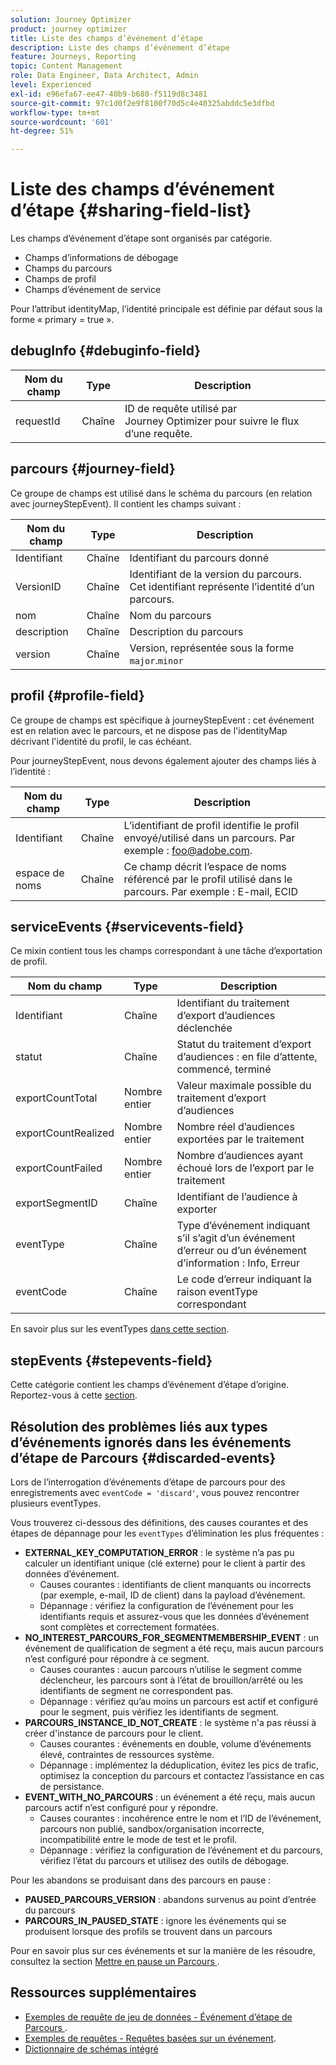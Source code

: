 ```yaml
---
solution: Journey Optimizer
product: journey optimizer
title: Liste des champs d’événement d’étape
description: Liste des champs d’événement d’étape
feature: Journeys, Reporting
topic: Content Management
role: Data Engineer, Data Architect, Admin
level: Experienced
exl-id: e96efa67-ee47-40b9-b680-f5119d8c3481
source-git-commit: 97c1d0f2e9f8100f70d5c4e40325abddc5e3dfbd
workflow-type: tm+mt
source-wordcount: '601'
ht-degree: 51%

---
```


# Liste des champs d’événement d’étape {#sharing-field-list}

Les champs d’événement d’étape sont organisés par catégorie.

* Champs d’informations de débogage
* Champs du parcours
* Champs de profil
* Champs d’événement de service

Pour l’attribut identityMap, l’identité principale est définie par défaut sous la forme « primary = true ».

## debugInfo {#debuginfo-field}

| Nom du champ | Type | Description |
|---|---|------------|
| requestId | Chaîne | ID de requête utilisé par Journey Optimizer pour suivre le flux d’une requête. |

## parcours {#journey-field}

Ce groupe de champs est utilisé dans le schéma du parcours (en relation avec journeyStepEvent). Il contient les champs suivant :

| Nom du champ | Type | Description |
|---|---|------------|
| Identifiant | Chaîne | Identifiant du parcours donné |
| VersionID | Chaîne | Identifiant de la version du parcours. Cet identifiant représente l’identité d’un parcours. |
| nom | Chaîne | Nom du parcours |
| description | Chaîne | Description du parcours |
| version | Chaîne | Version, représentée sous la forme `major`.`minor` |

## profil {#profile-field}

Ce groupe de champs est spécifique à journeyStepEvent : cet événement est en relation avec le parcours, et ne dispose pas de l&#39;identityMap décrivant l&#39;identité du profil, le cas échéant.

Pour journeyStepEvent, nous devons également ajouter des champs liés à l’identité :

| Nom du champ | Type | Description |
|---|---|------------|
| Identifiant | Chaîne | L’identifiant de profil identifie le profil envoyé/utilisé dans un parcours. Par exemple : foo@adobe.com. |
| espace de noms | Chaîne | Ce champ décrit l’espace de noms référencé par le profil utilisé dans le parcours. Par exemple : E-mail, ECID |

## serviceEvents {#servicevents-field}

Ce mixin contient tous les champs correspondant à une tâche d’exportation de profil.

| Nom du champ | Type | Description |
|---|---|------------|
| Identifiant | Chaîne | Identifiant du traitement d’export d’audiences déclenchée |
| statut | Chaîne | Statut du traitement d’export d’audiences : en file d’attente, commencé, terminé |
| exportCountTotal | Nombre entier | Valeur maximale possible du traitement d’export d’audiences |
| exportCountRealized | Nombre entier | Nombre réel d’audiences exportées par le traitement |
| exportCountFailed | Nombre entier | Nombre d’audiences ayant échoué lors de l’export par le traitement |
| exportSegmentID | Chaîne | Identifiant de l’audience à exporter |
| eventType | Chaîne | Type d’événement indiquant s’il s’agit d’un événement d’erreur ou d’un événement d’information : Info, Erreur |
| eventCode | Chaîne | Le code d’erreur indiquant la raison eventType correspondant |

En savoir plus sur les eventTypes [dans cette section](#discarded-events).

## stepEvents {#stepevents-field}

Cette catégorie contient les champs d’événement d’étape d’origine. Reportez-vous à cette [section](../reports/sharing-legacy-fields.md).


## Résolution des problèmes liés aux types d’événements ignorés dans les événements d’étape de Parcours  {#discarded-events}

Lors de l’interrogation d’événements d’étape de parcours pour des enregistrements avec `eventCode = 'discard'`, vous pouvez rencontrer plusieurs eventTypes.

Vous trouverez ci-dessous des définitions, des causes courantes et des étapes de dépannage pour les `eventTypes` d’élimination les plus fréquentes :

* **EXTERNAL_KEY_COMPUTATION_ERROR** : le système n’a pas pu calculer un identifiant unique (clé externe) pour le client à partir des données d’événement.
   * Causes courantes : identifiants de client manquants ou incorrects (par exemple, e-mail, ID de client) dans la payload d’événement.
   * Dépannage : vérifiez la configuration de l’événement pour les identifiants requis et assurez-vous que les données d’événement sont complètes et correctement formatées.
* **NO_INTEREST_PARCOURS_FOR_SEGMENTMEMBERSHIP_EVENT** : un événement de qualification de segment a été reçu, mais aucun parcours n’est configuré pour répondre à ce segment.
   * Causes courantes : aucun parcours n’utilise le segment comme déclencheur, les parcours sont à l’état de brouillon/arrêté ou les identifiants de segment ne correspondent pas.
   * Dépannage : vérifiez qu’au moins un parcours est actif et configuré pour le segment, puis vérifiez les identifiants de segment.
* **PARCOURS_INSTANCE_ID_NOT_CREATE** : le système n&#39;a pas réussi à créer d&#39;instance de parcours pour le client.
   * Causes courantes : événements en double, volume d’événements élevé, contraintes de ressources système.
   * Dépannage : implémentez la déduplication, évitez les pics de trafic, optimisez la conception du parcours et contactez l’assistance en cas de persistance.
* **EVENT_WITH_NO_PARCOURS** : un événement a été reçu, mais aucun parcours actif n’est configuré pour y répondre.
   * Causes courantes : incohérence entre le nom et l’ID de l’événement, parcours non publié, sandbox/organisation incorrecte, incompatibilité entre le mode de test et le profil.
   * Dépannage : vérifiez la configuration de l’événement et du parcours, vérifiez l’état du parcours et utilisez des outils de débogage.

Pour les abandons se produisant dans des parcours en pause :

* **PAUSED_PARCOURS_VERSION** : abandons survenus au point d’entrée du parcours
* **PARCOURS_IN_PAUSED_STATE** : ignore les événements qui se produisent lorsque des profils se trouvent dans un parcours

Pour en savoir plus sur ces événements et sur la manière de les résoudre, consultez la section [&#x200B; Mettre en pause un Parcours &#x200B;](../building-journeys/journey-pause.md#troubleshoot-profile-discards-in-paused-journeys).

## Ressources supplémentaires

* [Exemples de requête de jeu de données - Événement d’étape de Parcours &#x200B;](../data/datasets-query-examples.md#journey-step-event).
* [Exemples de requêtes - Requêtes basées sur un événement](query-examples.md#event-based-queries).
* [Dictionnaire de schémas intégré](https://experienceleague.adobe.com/tools/ajo-schemas/schema-dictionary.html?lang=fr)

